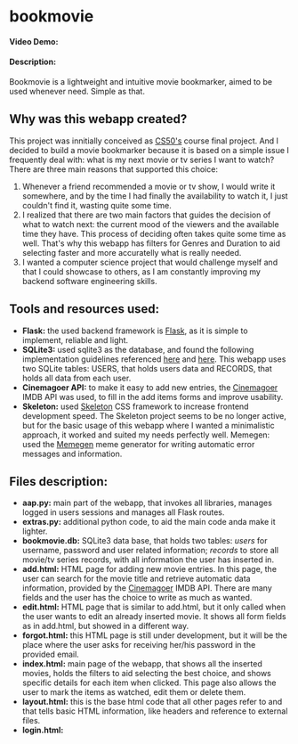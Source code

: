 # bookmovie
#### Video Demo:  <URL HERE>
#### Description:
Bookmovie is a lightweight and intuitive movie bookmarker, aimed to be used whenever need. Simple as that.
  
## Why was this webapp created?
  This project was innitially conceived as [CS50's](https://cs50.harvard.edu/) course final project. And I decided to build a movie bookmarker because it is based on a simple issue I frequently deal with: what is my next movie or tv series I want to watch? There are three main reasons that supported this choice:
1. Whenever a friend recommended a movie or tv show, I would write it somewhere, and by the time I had finally the availability to watch it, I just couldn't find it, wasting quite some time.
2. I realized that there are two main factors that guides the decision of what to watch next: the current mood of the viewers and the available time they have. This process of deciding often takes quite some time as well. That's why this webapp has filters for Genres and Duration to aid selecting faster and more accuratelly what is really needed.
3. I wanted a computer science project that would challenge myself and that I could showcase to others, as I am constantly improving my backend software engineering skills.
 
## Tools and resources used:
+ **Flask:** the used backend framework is [Flask](https://flask.palletsprojects.com/en/2.2.x/), as it is simple to implement, reliable and light.
+ **SQLite3:** used sqlite3 as the database, and found the following implementation guidelines referenced [here](https://pythonbasics.org/flask-sqlite/) and [here](https://flask.palletsprojects.com/en/2.2.x/patterns/sqlite3/). This webapp uses two SQLite tables: USERS, that holds users data and RECORDS, that holds all data from each user.
+ **Cinemagoer API:** to make it easy to add new entries, the [Cinemagoer](https://cinemagoer.github.io/) IMDB API was used, to fill in the add items forms and improve usability.
+ **Skeleton:** used [Skeleton](http://getskeleton.com/) CSS framework to increase frontend development speed. The Skeleton project seems to be no longer active, but for the basic usage of this webapp where I wanted a minimalistic approach, it worked and suited my needs perfectly well.
Memegen: used the [Memegen](https://memegen.link/) meme generator for writing automatic error messages and information.

## Files description:
  - **aap.py:** main part of the webapp, that invokes all libraries, manages logged in users sessions and manages all Flask routes.
  - **extras.py:** additional python code, to aid the main code anda make it lighter.
  - **bookmovie.db:** SQLite3 data base, that holds two tables: _users_ for username, password and user related information; _records_ to store all movie/tv series records, with all information the user has inserted in.
  - **add.html:** HTML page for adding new movie entries. In this page, the user can search for the movie title and retrieve automatic data information, provided by the [Cinemagoer](https://cinemagoer.github.io/) IMDB API. There are many fields and the user has the choice to write as much as wanted.
  - **edit.html:** HTML page that is similar to add.html, but it only called when the user wants to edit an already inserted movie. It shows all form fields as in add.html, but showed in a different way.
  - **forgot.html:** this HTML page is still under development, but it will be the place where the user asks for receiving her/his password in the provided email.
  - **index.html:** main page of the webapp, that shows all the inserted movies, holds the filters to aid selecting the best choice, and shows specific details for each item when clicked. This page also allows the user to mark the items as watched, edit them or delete them.
  - **layout.html:** this is the base html code that all other pages refer to and that tells basic HTML information, like headers and reference to external files.
  - **login.html:**
  
